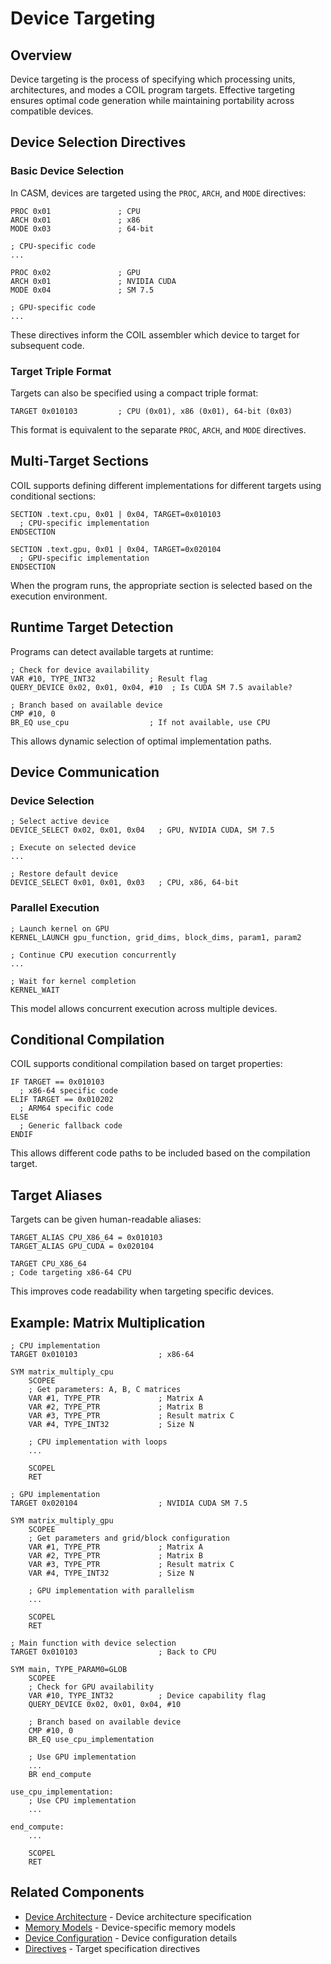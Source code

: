# Device Targeting

## Overview

Device targeting is the process of specifying which processing units, architectures, and modes a COIL program targets. Effective targeting ensures optimal code generation while maintaining portability across compatible devices.

## Device Selection Directives

### Basic Device Selection

In CASM, devices are targeted using the `PROC`, `ARCH`, and `MODE` directives:

```
PROC 0x01               ; CPU
ARCH 0x01               ; x86
MODE 0x03               ; 64-bit

; CPU-specific code
...

PROC 0x02               ; GPU
ARCH 0x01               ; NVIDIA CUDA
MODE 0x04               ; SM 7.5

; GPU-specific code
...
```

These directives inform the COIL assembler which device to target for subsequent code.

### Target Triple Format

Targets can also be specified using a compact triple format:

```
TARGET 0x010103         ; CPU (0x01), x86 (0x01), 64-bit (0x03)
```

This format is equivalent to the separate `PROC`, `ARCH`, and `MODE` directives.

## Multi-Target Sections

COIL supports defining different implementations for different targets using conditional sections:

```
SECTION .text.cpu, 0x01 | 0x04, TARGET=0x010103
  ; CPU-specific implementation
ENDSECTION

SECTION .text.gpu, 0x01 | 0x04, TARGET=0x020104
  ; GPU-specific implementation
ENDSECTION
```

When the program runs, the appropriate section is selected based on the execution environment.

## Runtime Target Detection

Programs can detect available targets at runtime:

```
; Check for device availability
VAR #10, TYPE_INT32            ; Result flag
QUERY_DEVICE 0x02, 0x01, 0x04, #10  ; Is CUDA SM 7.5 available?

; Branch based on available device
CMP #10, 0
BR_EQ use_cpu                  ; If not available, use CPU
```

This allows dynamic selection of optimal implementation paths.

## Device Communication

### Device Selection

```
; Select active device
DEVICE_SELECT 0x02, 0x01, 0x04   ; GPU, NVIDIA CUDA, SM 7.5

; Execute on selected device
...

; Restore default device
DEVICE_SELECT 0x01, 0x01, 0x03   ; CPU, x86, 64-bit
```

### Parallel Execution

```
; Launch kernel on GPU
KERNEL_LAUNCH gpu_function, grid_dims, block_dims, param1, param2

; Continue CPU execution concurrently
...

; Wait for kernel completion
KERNEL_WAIT
```

This model allows concurrent execution across multiple devices.

## Conditional Compilation

COIL supports conditional compilation based on target properties:

```
IF TARGET == 0x010103
  ; x86-64 specific code
ELIF TARGET == 0x010202
  ; ARM64 specific code
ELSE
  ; Generic fallback code
ENDIF
```

This allows different code paths to be included based on the compilation target.

## Target Aliases

Targets can be given human-readable aliases:

```
TARGET_ALIAS CPU_X86_64 = 0x010103
TARGET_ALIAS GPU_CUDA = 0x020104

TARGET CPU_X86_64
; Code targeting x86-64 CPU
```

This improves code readability when targeting specific devices.

## Example: Matrix Multiplication

```
; CPU implementation
TARGET 0x010103                  ; x86-64

SYM matrix_multiply_cpu
    SCOPEE
    ; Get parameters: A, B, C matrices
    VAR #1, TYPE_PTR             ; Matrix A
    VAR #2, TYPE_PTR             ; Matrix B
    VAR #3, TYPE_PTR             ; Result matrix C
    VAR #4, TYPE_INT32           ; Size N
    
    ; CPU implementation with loops
    ...
    
    SCOPEL
    RET

; GPU implementation
TARGET 0x020104                  ; NVIDIA CUDA SM 7.5

SYM matrix_multiply_gpu
    SCOPEE
    ; Get parameters and grid/block configuration
    VAR #1, TYPE_PTR             ; Matrix A
    VAR #2, TYPE_PTR             ; Matrix B
    VAR #3, TYPE_PTR             ; Result matrix C
    VAR #4, TYPE_INT32           ; Size N
    
    ; GPU implementation with parallelism
    ...
    
    SCOPEL
    RET

; Main function with device selection
TARGET 0x010103                  ; Back to CPU

SYM main, TYPE_PARAM0=GLOB
    SCOPEE
    ; Check for GPU availability
    VAR #10, TYPE_INT32          ; Device capability flag
    QUERY_DEVICE 0x02, 0x01, 0x04, #10
    
    ; Branch based on available device
    CMP #10, 0
    BR_EQ use_cpu_implementation
    
    ; Use GPU implementation
    ...
    BR end_compute
    
use_cpu_implementation:
    ; Use CPU implementation
    ...
    
end_compute:
    ...
    
    SCOPEL
    RET
```

## Related Components

- [Device Architecture](/coil-docs/systems/device-architecture.md) - Device architecture specification
- [Memory Models](/coil-docs/systems/memory-models.md) - Device-specific memory models
- [Device Configuration](/coil-docs/systems/device-configuration.md) - Device configuration details
- [Directives](/casm-docs/features/directives.md) - Target specification directives